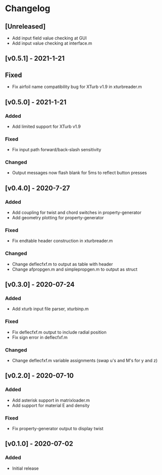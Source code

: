 # Changelog

## [Unreleased]
- Add input field value checking at GUI
- Add input value checking at interface.m

## [v0.5.1] - 2021-1-21
## Fixed
- Fix airfoil name compatibility bug for XTurb v1.9 in xturbreader.m

## [v0.5.0] - 2021-1-21
### Added
- Add limited support for XTurb v1.9

### Fixed
- Fix input path forward/back-slash sensitivity

### Changed
- Output messages now flash blank for 5ms to reflect button presses

## [v0.4.0] - 2020-7-27
### Added
- Add coupling for twist and chord switches in property-generator
- Add geometry plotting for property-generator

### Fixed
- Fix endtable header construction in xturbreader.m

### Changed
- Change deflecfxf.m to output as table with header
- Change afpropgen.m and simplepropgen.m to output as struct

## [v0.3.0] - 2020-07-24
### Added
- Add xturb input file parser, xturbinp.m

### Fixed
- Fix deflecfxf.m output to include radial position
- Fix sign error in deflecfxf.m

### Changed
- Change deflecfxf.m variable assignments (swap u's and M's for y and z)

## [v0.2.0] - 2020-07-10
### Added
- Add asterisk support in matrixloader.m
- Add support for material E and density

### Fixed
- Fix property-generator output to display twist

## [v0.1.0] - 2020-07-02
### Added
- Initial release
